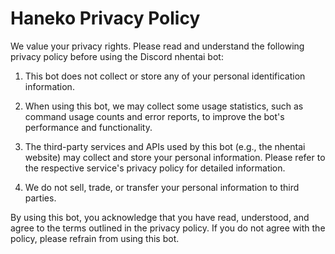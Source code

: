 # Haneko Privacy Policy

We value your privacy rights. Please read and understand the following privacy policy before using the Discord nhentai bot:

1. This bot does not collect or store any of your personal identification information.

2. When using this bot, we may collect some usage statistics, such as command usage counts and error reports, to improve the bot's performance and functionality.

3. The third-party services and APIs used by this bot (e.g., the nhentai website) may collect and store your personal information. Please refer to the respective service's privacy policy for detailed information.

4. We do not sell, trade, or transfer your personal information to third parties.

By using this bot, you acknowledge that you have read, understood, and agree to the terms outlined in the privacy policy. If you do not agree with the policy, please refrain from using this bot.
